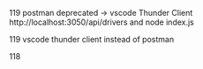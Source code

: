 119 postman deprecated -> vscode Thunder Client
  http://localhost:3050/api/drivers     and     node index.js

  119 vscode thunder client instead of postman

118